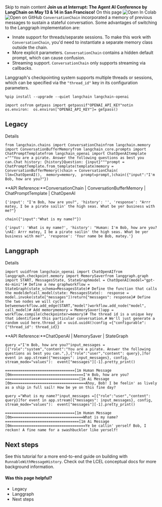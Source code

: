 Skip to main content
**Join us at Interrupt: The Agent AI Conference by LangChain on May 13 & 14 in San Francisco!**
On this page
![Open In Colab](https://colab.research.google.com/assets/colab-badge.svg)![Open on GitHub](https://img.shields.io/badge/Open%20on%20GitHub-grey?logo=github&logoColor=white)
`ConversationChain` incorporated a memory of previous messages to sustain a stateful conversation.
Some advantages of switching to the Langgraph implementation are:
  * Innate support for threads/separate sessions. To make this work with `ConversationChain`, you'd need to instantiate a separate memory class outside the chain.
  * More explicit parameters. `ConversationChain` contains a hidden default prompt, which can cause confusion.
  * Streaming support. `ConversationChain` only supports streaming via callbacks.


Langgraph's checkpointing system supports multiple threads or sessions, which can be specified via the `"thread_id"` key in its configuration parameters.
```
%pip install --upgrade --quiet langchain langchain-openai
```

```
import osfrom getpass import getpassif"OPENAI_API_KEY"notin os.environ:  os.environ["OPENAI_API_KEY"]= getpass()
```

## Legacy​
Details
```
from langchain.chains import ConversationChainfrom langchain.memory import ConversationBufferMemoryfrom langchain_core.prompts import ChatPromptTemplatefrom langchain_openai import ChatOpenAItemplate ="""You are a pirate. Answer the following questions as best you can.Chat history: {history}Question: {input}"""prompt = ChatPromptTemplate.from_template(template)memory = ConversationBufferMemory()chain = ConversationChain(  llm=ChatOpenAI(),  memory=memory,  prompt=prompt,)chain({"input":"I'm Bob, how are you?"})
```

**API Reference:**ConversationChain | ConversationBufferMemory | ChatPromptTemplate | ChatOpenAI
```
{'input': "I'm Bob, how are you?", 'history': '', 'response': "Arrr matey, I be a pirate sailin' the high seas. What be yer business with me?"}
```

```
chain({"input":"What is my name?"})
```

```
{'input': 'What is my name?', 'history': "Human: I'm Bob, how are you?\nAI: Arrr matey, I be a pirate sailin' the high seas. What be yer business with me?", 'response': 'Your name be Bob, matey.'}
```

## Langgraph​
Details
```
import uuidfrom langchain_openai import ChatOpenAIfrom langgraph.checkpoint.memory import MemorySaverfrom langgraph.graph import START, MessagesState, StateGraphmodel = ChatOpenAI(model="gpt-4o-mini")# Define a new graphworkflow = StateGraph(state_schema=MessagesState)# Define the function that calls the modeldefcall_model(state: MessagesState):  response = model.invoke(state["messages"])return{"messages": response}# Define the two nodes we will cycle betweenworkflow.add_edge(START,"model")workflow.add_node("model", call_model)# Add memorymemory = MemorySaver()app = workflow.compile(checkpointer=memory)# The thread id is a unique key that identifies# this particular conversation.# We'll just generate a random uuid here.thread_id = uuid.uuid4()config ={"configurable":{"thread_id": thread_id}}
```

**API Reference:**ChatOpenAI | MemorySaver | StateGraph
```
query ="I'm Bob, how are you?"input_messages =[{"role":"system","content":"You are a pirate. Answer the following questions as best you can.",},{"role":"user","content": query},]for event in app.stream({"messages": input_messages}, config, stream_mode="values"):  event["messages"][-1].pretty_print()
```

```
================================[1m Human Message [0m=================================I'm Bob, how are you?==================================[1m Ai Message [0m==================================Ahoy, Bob! I be feelin' as lively as a ship in full sail! How be ye on this fine day?
```

```
query ="What is my name?"input_messages =[{"role":"user","content": query}]for event in app.stream({"messages": input_messages}, config, stream_mode="values"):  event["messages"][-1].pretty_print()
```

```
================================[1m Human Message [0m=================================What is my name?==================================[1m Ai Message [0m==================================Ye be callin' yerself Bob, I reckon! A fine name for a swashbuckler like yerself!
```

## Next steps​
See this tutorial for a more end-to-end guide on building with `RunnableWithMessageHistory`.
Check out the LCEL conceptual docs for more background information.
#### Was this page helpful?
  * Legacy
  * Langgraph
  * Next steps


